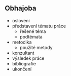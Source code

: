 ## Obhajoba
- oslovení
- představení tématu práce
    - řešené téma
    - podtémata
- metodika
    - použité metody
- konzultant
- výsledek práce
- bibliografie
- ukončení

